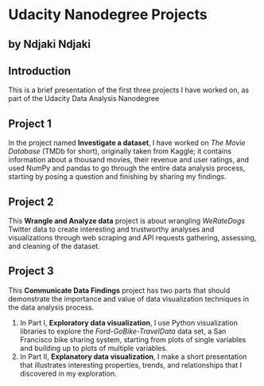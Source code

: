 # Udacity Nanodegree Projects
## by Ndjaki Ndjaki


## Introduction

This is a brief presentation of the first three projects I have worked on, as part of the Udacity Data Analysis Nanodegree


## Project 1

In the project named __Investigate a dataset__, I have worked on _The Movie Database_ (TMDb for short), originally taken from Kaggle; it contains information about a thousand movies, their revenue and user ratings, and used NumPy and pandas to go through the entire data analysis process, starting by posing a question and finishing by sharing my findings.

## Project 2

This __Wrangle and Analyze data__ project is about wrangling _WeRateDogs_ Twitter data to create interesting and trustworthy analyses and visualizations through web scraping and API requests gathering, assessing, and cleaning of the dataset.


## Project 3

This __Communicate Data Findings__ project has two parts that should demonstrate the importance and value of data visualization techniques in the data analysis process.

1. In Part I, __Exploratory data visualization__, I use Python visualization libraries to explore the _Ford-GoBike-TravelData_ data set, a San Francisco bike sharing system, starting from plots of single variables and building up to plots of multiple variables.
2. In Part II, __Explanatory data visualization__, I make a short presentation that illustrates interesting properties, trends, and relationships that I discovered in my exploration.